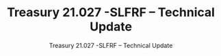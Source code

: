 ---
layout: resources-landing
title: "Treasury 21.027 -SLFRF &ndash; Technical Update"
subtitle: "Treasury 21.027 -SLFRF &ndash; Technical Update"
doc-link: ../assets/files/21.027 Treasury SLFRF Technical Update - Final  04 04 22.pdf
filters: federal-financial-assistance compliance-supplement 2021
---